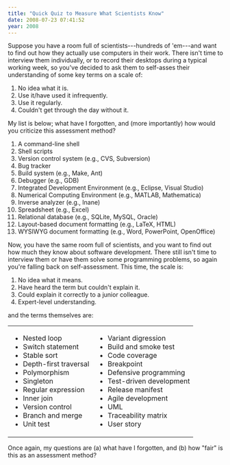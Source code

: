 ```yaml
---
title: "Quick Quiz to Measure What Scientists Know"
date: 2008-07-23 07:41:52
year: 2008
---
```

Suppose you have a room full of scientists---hundreds of 'em---and want to find out how they actually use computers in their work.  There isn't time to interview them individually, or to record their desktops during a typical working week, so you've decided to ask them to self-asses their understanding of some key terms on a scale of:
<ol>
	<li>No idea what it is.</li>
	<li>Use it/have used it infrequently.</li>
	<li>Use it regularly.</li>
	<li>Couldn't get through the day without it.</li>
</ol>
My list is below; what have I forgotten, and (more importantly) how would you criticize this assessment method?
<ol>
	<li>A command-line shell</li>
	<li>Shell scripts</li>
	<li>Version control system (e.g., CVS, Subversion)</li>
	<li>Bug tracker</li>
	<li>Build system (e.g., Make, Ant)</li>
	<li>Debugger (e.g., GDB)</li>
	<li>Integrated Development Environment (e.g., Eclipse, Visual Studio)</li>
	<li>Numerical Computing Environment (e.g., MATLAB, Mathematica)</li>
	<li>Inverse analyzer (e.g., Inane)</li>
	<li>Spreadsheet (e.g., Excel)</li>
	<li>Relational database (e.g., SQLite, MySQL, Oracle)</li>
	<li>Layout-based document formatting (e.g., LaTeX, HTML)</li>
	<li>WYSIWYG document formatting (e.g., Word, PowerPoint, OpenOffice)</li>
</ol>
Now, you have the same room full of scientists, and you want to find out how much they know about software development.  There still isn't time to interview them or have them solve some programming problems, so again you're falling back on self-assessment.  This time, the scale is:
<ol>
	<li> No idea what it means.</li>
	<li>Have heard the term but couldn't explain it.</li>
	<li>Could explain it correctly to a junior colleague.</li>
	<li>Expert-level understanding.</li>
</ol>
and the terms themselves are:
<table>
<tr>
<td>
<ul>
	<li>Nested loop</li>
	<li>Switch statement</li>
	<li>Stable sort</li>
	<li>Depth-first traversal</li>
	<li>Polymorphism</li>
	<li>Singleton</li>
	<li>Regular expression</li>
	<li>Inner join</li>
	<li>Version control</li>
	<li>Branch and merge</li>
	<li>Unit test</li>
</ul>
</td>
<td>
<ul>
	<li>Variant digression</li>
	<li>Build and smoke test</li>
	<li>Code coverage</li>
	<li>Breakpoint</li>
	<li>Defensive programming</li>
	<li>Test-driven development</li>
	<li>Release manifest</li>
	<li>Agile development</li>
	<li>UML</li>
	<li>Traceability matrix</li>
	<li>User story</li>
</ul>
</td>
</tr>
</table>
Once again, my questions are (a) what have I forgotten, and (b) how "fair" is this as an assessment method?
